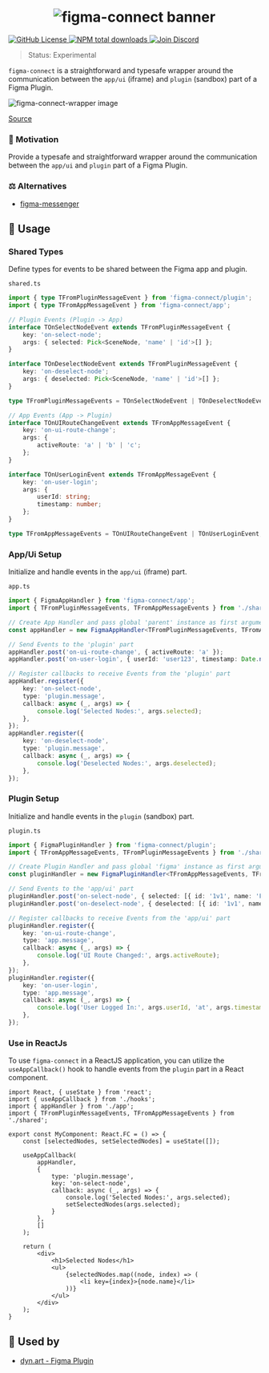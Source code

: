 <h1 align="center">
    <img src="https://raw.githubusercontent.com/builder-group/monorepo/develop/packages/figma-connect/.github/banner.svg" alt="figma-connect banner">
</h1>

<p align="left">
    <a href="https://github.com/builder-group/monorepo/blob/develop/LICENSE">
        <img src="https://img.shields.io/github/license/builder-group/monorepo.svg?label=license&style=flat&colorA=293140&colorB=F0E81A" alt="GitHub License"/>
    </a>
    <a href="https://www.npmjs.com/package/figma-connect">
        <img src="https://img.shields.io/npm/dt/figma-connect.svg?label=downloads&style=flat&colorA=293140&colorB=F0E81A" alt="NPM total downloads"/>
    </a>
    <a href="https://dyn.art/s/discord/?source=builder-group-readme">
        <img src="https://img.shields.io/discord/795291052897992724.svg?label=&logo=discord&logoColor=000000&color=293140&labelColor=F0E81A" alt="Join Discord"/>
    </a>
</p>

> Status: Experimental

`figma-connect` is a straightforward and typesafe wrapper around the communication between the `app/ui` (iframe) and `plugin` (sandbox) part of a Figma Plugin.

<img src="https://raw.githubusercontent.com/builder-group/monorepo/develop/packages/figma-connect/.github/figma-connect-wrapper.png" alt="figma-connect-wrapper image">

[Source](https://www.figma.com/plugin-docs/how-plugins-run/)

### 🌟 Motivation

Provide a typesafe and straightforward wrapper around the communication between the `app/ui` and `plugin` part of a Figma Plugin.

### ⚖️ Alternatives

- [figma-messenger](https://github.com/okotoki/figma-messenger)

## 📖 Usage

### Shared Types

Define types for events to be shared between the Figma app and plugin.

`shared.ts`
```ts
import { type TFromPluginMessageEvent } from 'figma-connect/plugin';
import { type TFromAppMessageEvent } from 'figma-connect/app';

// Plugin Events (Plugin -> App)
interface TOnSelectNodeEvent extends TFromPluginMessageEvent {
    key: 'on-select-node';
    args: { selected: Pick<SceneNode, 'name' | 'id'>[] };
}

interface TOnDeselectNodeEvent extends TFromPluginMessageEvent {
    key: 'on-deselect-node';
    args: { deselected: Pick<SceneNode, 'name' | 'id'>[] };
}

type TFromPluginMessageEvents = TOnSelectNodeEvent | TOnDeselectNodeEvent;

// App Events (App -> Plugin)
interface TOnUIRouteChangeEvent extends TFromAppMessageEvent {
    key: 'on-ui-route-change';
    args: {
        activeRoute: 'a' | 'b' | 'c';
    };
}

interface TOnUserLoginEvent extends TFromAppMessageEvent {
    key: 'on-user-login';
    args: {
        userId: string;
        timestamp: number;
    };
}

type TFromAppMessageEvents = TOnUIRouteChangeEvent | TOnUserLoginEvent;
```

### App/Ui Setup

Initialize and handle events in the `app/ui` (iframe) part.

`app.ts`
```ts
import { FigmaAppHandler } from 'figma-connect/app';
import { TFromPluginMessageEvents, TFromAppMessageEvents } from './shared';

// Create App Handler and pass global 'parent' instance as first argument
const appHandler = new FigmaAppHandler<TFromPluginMessageEvents, TFromAppMessageEvents>(parent);

// Send Events to the 'plugin' part
appHandler.post('on-ui-route-change', { activeRoute: 'a' });
appHandler.post('on-user-login', { userId: 'user123', timestamp: Date.now() });

// Register callbacks to receive Events from the 'plugin' part
appHandler.register({
    key: 'on-select-node',
    type: 'plugin.message',
    callback: async (_, args) => {
        console.log('Selected Nodes:', args.selected);
    },
});
appHandler.register({
    key: 'on-deselect-node',
    type: 'plugin.message',
    callback: async (_, args) => {
        console.log('Deselected Nodes:', args.deselected);
    },
});
```

### Plugin Setup

Initialize and handle events in the `plugin` (sandbox) part.

`plugin.ts`
```ts
import { FigmaPluginHandler } from 'figma-connect/plugin';
import { TFromAppMessageEvents, TFromPluginMessageEvents } from './shared';

// Create Plugin Handler and pass global 'figma' instance as first argument
const pluginHandler = new FigmaPluginHandler<TFromAppMessageEvents, TFromPluginMessageEvents>(figma);

// Send Events to the 'app/ui' part
pluginHandler.post('on-select-node', { selected: [{ id: '1v1', name: 'Frame1' }] });
pluginHandler.post('on-deselect-node', { deselected: [{ id: '1v1', name: 'Frame1' }] });

// Register callbacks to receive Events from the 'app/ui' part
pluginHandler.register({
    key: 'on-ui-route-change',
    type: 'app.message',
    callback: async (_, args) => {
        console.log('UI Route Changed:', args.activeRoute);
    },
});
pluginHandler.register({
    key: 'on-user-login',
    type: 'app.message',
    callback: async (_, args) => {
        console.log('User Logged In:', args.userId, 'at', args.timestamp);
    },
});
```

### Use in ReactJs

To use `figma-connect` in a ReactJS application, you can utilize the `useAppCallback()` hook to handle events from the `plugin` part in a React component. 

```tsx
import React, { useState } from 'react';
import { useAppCallback } from './hooks';
import { appHandler } from './app';
import { TFromPluginMessageEvents, TFromAppMessageEvents } from './shared';

export const MyComponent: React.FC = () => {
    const [selectedNodes, setSelectedNodes] = useState([]);

    useAppCallback(
        appHandler,
        {
            type: 'plugin.message',
            key: 'on-select-node',
            callback: async (_, args) => {
                console.log('Selected Nodes:', args.selected);
                setSelectedNodes(args.selected);
            }
        },
        []
    );

    return (
        <div>
            <h1>Selected Nodes</h1>
            <ul>
                {selectedNodes.map((node, index) => (
                    <li key={index}>{node.name}</li>
                ))}
            </ul>
        </div>
    );
}
```

## 👀 Used by
- [dyn.art - Figma Plugin](https://github.com/dyn-art/monorepo/tree/develop/apps/figma-plugin)